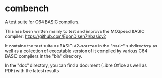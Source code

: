 # combench
A test suite for C64 BASIC compilers.

This has been written mainly to test and improve the MOSpeed BASIC compiler: https://github.com/EgonOlsen71/basicv2

It contains the test suite as BASIC V2-sources in the "basic" subdirectory as well as a collection of executable version of it compiled by various C64 BASIC compilers in the "bin" directory.

In the "doc" directory, you can find a document (Libre Office as well as PDF) with the latest results.